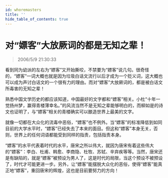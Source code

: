 ```yaml
---
id: whoremasters
title: ''
hide_table_of_contents: true
---
```


# 对“嫖客”大放厥词的都是无知之辈！

> 2006/5/9 21:30:33

看到同为幼派的左右为“嫖客”又开始撕咬，不禁要为“嫖客”说几句。很奇怪的，“嫖客”一词大概也就是因为垃圾白话文流行以后才成为一个贬义词，这大概也可以成为声讨白话文的一个很有力的理由。而对“嫖客”大放厥词的，都是被白话文所毒害的无知之辈！
 
熟悉中国文学历史的都应该知道，中国最好的文字都和“嫖客”相关。小杜“十年一觉扬州梦，赢得青楼薄幸名。”的风流当然不是无知之辈能够明白的，而柳如是的诗文也证明了，与“嫖客”相关的青楼确实可以酿造世界上最美的文字。
 
就像一切都在大众化的流毒中恶俗，“嫖客”也不例外。当“嫖客”的标准降低到如同目前的大学水平时，“嫖客”已经失去了本来的面目。但这和“嫖客”本身无关，否则，世界上的任何词语都能受到同样的指责，包括指责本身。
 
“嫖客”的水平代表着时代的水平，唐宋之所以伟大，就因为唐宋有着这些伟大的“嫖客”：李白、杜甫、韩愈、李商隐、杜牧、苏轼、辛弃疾等等。当然，唐宋还是有缺陷的，就是“嫖客”被预设为男人了，这是时代的局限，当这个预设不被预设了，时代才可能更进一步。另外，让“嫖客”能摆脱大众化的恶俗，使得“嫖客”能真正地“嫖客”，重回唐宋的辉煌，这也是目前要努力的方向！